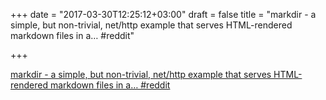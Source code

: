 +++
date = "2017-03-30T12:25:12+03:00"
draft = false
title = "markdir - a simple, but non-trivial, net/http example that serves HTML-rendered markdown files in a…  #reddit"

+++

<p><a href="https://t.co/dzyAl5axZK">markdir - a simple, but non-trivial, net/http example that serves HTML-rendered markdown files in a…  #reddit</a></p>